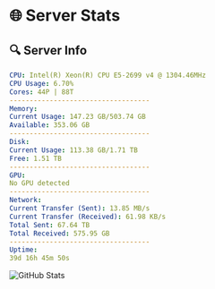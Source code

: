 # 🌐 Server Stats
## 🔍 Server Info
```yaml
CPU: Intel(R) Xeon(R) CPU E5-2699 v4 @ 1304.46MHz
CPU Usage: 6.70%
Cores: 44P | 88T
-----------------------------------
Memory:
Current Usage: 147.23 GB/503.74 GB
Available: 353.06 GB
-----------------------------------
Disk:
Current Usage: 113.38 GB/1.71 TB
Free: 1.51 TB
-----------------------------------
GPU:
No GPU detected
-----------------------------------
Network:
Current Transfer (Sent): 13.85 MB/s
Current Transfer (Received): 61.98 KB/s
Total Sent: 67.64 TB
Total Received: 575.95 GB
-----------------------------------
Uptime:
39d 16h 45m 50s
```
![GitHub Stats](https://img.shields.io/badge/Updated-2025-04-16_14:08:39-blue)